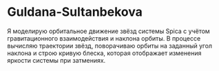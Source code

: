# Guldana-Sultanbekova
Я моделирую орбитальное движение звёзд системы Spica с учётом гравитационного взаимодействия и наклона орбиты. В процессе вычисляю траектории звёзд, поворачиваю орбиты на заданный угол наклона и строю кривую блеска, которая отображает изменения яркости системы при затмениях. 
